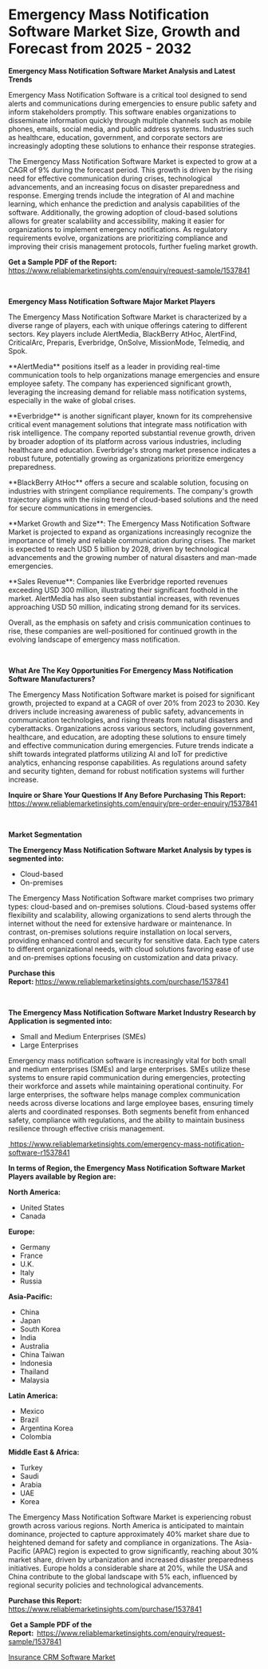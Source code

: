 <p><h1>Emergency Mass Notification Software Market Size, Growth and Forecast from 2025 - 2032</h1></p><p><strong>Emergency Mass Notification Software Market Analysis and Latest Trends</strong></p>
<p><p>Emergency Mass Notification Software is a critical tool designed to send alerts and communications during emergencies to ensure public safety and inform stakeholders promptly. This software enables organizations to disseminate information quickly through multiple channels such as mobile phones, emails, social media, and public address systems. Industries such as healthcare, education, government, and corporate sectors are increasingly adopting these solutions to enhance their response strategies.</p><p>The Emergency Mass Notification Software Market is expected to grow at a CAGR of 9% during the forecast period. This growth is driven by the rising need for effective communication during crises, technological advancements, and an increasing focus on disaster preparedness and response. Emerging trends include the integration of AI and machine learning, which enhance the prediction and analysis capabilities of the software. Additionally, the growing adoption of cloud-based solutions allows for greater scalability and accessibility, making it easier for organizations to implement emergency notifications. As regulatory requirements evolve, organizations are prioritizing compliance and improving their crisis management protocols, further fueling market growth.</p></p>
<p><strong>Get a Sample PDF of the Report:&nbsp;</strong> <a href="https://www.reliablemarketinsights.com/enquiry/request-sample/1537841?utm_campaign=2280&utm_medium=2&utm_source=Github&utm_content=ia&utm_term=10032025&utm_id=emergency-mass-notification-software">https://www.reliablemarketinsights.com/enquiry/request-sample/1537841</a></p>
<p>&nbsp;</p>
<p><strong>Emergency Mass Notification Software Major Market Players</strong></p>
<p><p>The Emergency Mass Notification Software Market is characterized by a diverse range of players, each with unique offerings catering to different sectors. Key players include AlertMedia, BlackBerry AtHoc, AlertFind, CriticalArc, Preparis, Everbridge, OnSolve, MissionMode, Telmediq, and Spok.</p><p>**AlertMedia** positions itself as a leader in providing real-time communication tools to help organizations manage emergencies and ensure employee safety. The company has experienced significant growth, leveraging the increasing demand for reliable mass notification systems, especially in the wake of global crises.</p><p>**Everbridge** is another significant player, known for its comprehensive critical event management solutions that integrate mass notification with risk intelligence. The company reported substantial revenue growth, driven by broader adoption of its platform across various industries, including healthcare and education. Everbridge's strong market presence indicates a robust future, potentially growing as organizations prioritize emergency preparedness.</p><p>**BlackBerry AtHoc** offers a secure and scalable solution, focusing on industries with stringent compliance requirements. The company's growth trajectory aligns with the rising trend of cloud-based solutions and the need for secure communications in emergencies.</p><p>**Market Growth and Size**: The Emergency Mass Notification Software Market is projected to expand as organizations increasingly recognize the importance of timely and reliable communication during crises. The market is expected to reach USD 5 billion by 2028, driven by technological advancements and the growing number of natural disasters and man-made emergencies.</p><p>**Sales Revenue**: Companies like Everbridge reported revenues exceeding USD 300 million, illustrating their significant foothold in the market. AlertMedia has also seen substantial increases, with revenues approaching USD 50 million, indicating strong demand for its services.</p><p>Overall, as the emphasis on safety and crisis communication continues to rise, these companies are well-positioned for continued growth in the evolving landscape of emergency mass notification.</p></p>
<p>&nbsp;</p>
<p><strong>What Are The Key Opportunities For Emergency Mass Notification Software Manufacturers?</strong></p>
<p><p>The Emergency Mass Notification Software market is poised for significant growth, projected to expand at a CAGR of over 20% from 2023 to 2030. Key drivers include increasing awareness of public safety, advancements in communication technologies, and rising threats from natural disasters and cyberattacks. Organizations across various sectors, including government, healthcare, and education, are adopting these solutions to ensure timely and effective communication during emergencies. Future trends indicate a shift towards integrated platforms utilizing AI and IoT for predictive analytics, enhancing response capabilities. As regulations around safety and security tighten, demand for robust notification systems will further increase.</p></p>
<p><strong>Inquire or Share Your Questions If Any Before Purchasing This Report:</strong> <a href="https://www.reliablemarketinsights.com/enquiry/pre-order-enquiry/1537841?utm_campaign=2280&utm_medium=2&utm_source=Github&utm_content=ia&utm_term=10032025&utm_id=emergency-mass-notification-software">https://www.reliablemarketinsights.com/enquiry/pre-order-enquiry/1537841</a></p>
<p>&nbsp;</p>
<p><strong>Market Segmentation</strong></p>
<p><strong>The Emergency Mass Notification Software Market Analysis by types is segmented into:</strong></p>
<p><ul><li>Cloud-based</li><li>On-premises</li></ul></p>
<p><p>The Emergency Mass Notification Software market comprises two primary types: cloud-based and on-premises solutions. Cloud-based systems offer flexibility and scalability, allowing organizations to send alerts through the internet without the need for extensive hardware or maintenance. In contrast, on-premises solutions require installation on local servers, providing enhanced control and security for sensitive data. Each type caters to different organizational needs, with cloud solutions favoring ease of use and on-premises options focusing on customization and data privacy.</p></p>
<p><strong>Purchase this Report:&nbsp;</strong><a href="https://www.reliablemarketinsights.com/purchase/1537841?utm_campaign=2280&utm_medium=2&utm_source=Github&utm_content=ia&utm_term=10032025&utm_id=emergency-mass-notification-software">https://www.reliablemarketinsights.com/purchase/1537841</a></p>
<p>&nbsp;</p>
<p><strong>The Emergency Mass Notification Software Market Industry Research by Application is segmented into:</strong></p>
<p><ul><li>Small and Medium Enterprises (SMEs)</li><li>Large Enterprises</li></ul></p>
<p><p>Emergency mass notification software is increasingly vital for both small and medium enterprises (SMEs) and large enterprises. SMEs utilize these systems to ensure rapid communication during emergencies, protecting their workforce and assets while maintaining operational continuity. For large enterprises, the software helps manage complex communication needs across diverse locations and large employee bases, ensuring timely alerts and coordinated responses. Both segments benefit from enhanced safety, compliance with regulations, and the ability to maintain business resilience through effective crisis management.</p></p>
<p><a href="https://www.reliablemarketinsights.com/emergency-mass-notification-software-r1537841?utm_campaign=2280&utm_medium=2&utm_source=Github&utm_content=ia&utm_term=10032025&utm_id=emergency-mass-notification-software">&nbsp;https://www.reliablemarketinsights.com/emergency-mass-notification-software-r1537841</a></p>
<p><strong>In terms of Region, the Emergency Mass Notification Software Market Players available by Region are:</strong></p>
<p>
    <p> <strong> North America: </strong>
        <ul>
            <li>United States</li>
            <li>Canada</li>
        </ul>
        </p> 
    <p> <strong> Europe: </strong>
        <ul>
            <li>Germany</li>
            <li>France</li>
            <li>U.K.</li>
            <li>Italy</li>
            <li>Russia</li>
        </ul>
        </p> 
    <p> <strong> Asia-Pacific: </strong>
        <ul>
            <li>China</li>
            <li>Japan</li>
            <li>South Korea</li>
            <li>India</li>
            <li>Australia</li>
            <li>China Taiwan</li>
            <li>Indonesia</li>
            <li>Thailand</li>
            <li>Malaysia</li>
        </ul>
        </p> 
    <p> <strong> Latin America: </strong>
        <ul>
            <li>Mexico</li>
            <li>Brazil</li>
            <li>Argentina Korea</li>
            <li>Colombia</li>
        </ul>
        </p> 
    <p> <strong> Middle East & Africa: </strong>
        <ul>
            <li>Turkey</li>
            <li>Saudi</li>
            <li>Arabia</li>
            <li>UAE</li>
            <li>Korea</li>
        </ul>
    </p>
    </p>
<p><p>The Emergency Mass Notification Software Market is experiencing robust growth across various regions. North America is anticipated to maintain dominance, projected to capture approximately 40% market share due to heightened demand for safety and compliance in organizations. The Asia-Pacific (APAC) region is expected to grow significantly, reaching about 30% market share, driven by urbanization and increased disaster preparedness initiatives. Europe holds a considerable share at 20%, while the USA and China contribute to the global landscape with 5% each, influenced by regional security policies and technological advancements.</p></p>
<p><strong>Purchase this Report: </strong><a href="https://www.reliablemarketinsights.com/purchase/1537841?utm_campaign=2280&utm_medium=2&utm_source=Github&utm_content=ia&utm_term=10032025&utm_id=emergency-mass-notification-software">https://www.reliablemarketinsights.com/purchase/1537841</a></p>
<p>&nbsp;<strong>Get a Sample PDF of the Report:&nbsp;&nbsp;</strong><a href="https://www.reliablemarketinsights.com/enquiry/request-sample/1537841?utm_campaign=2280&utm_medium=2&utm_source=Github&utm_content=ia&utm_term=10032025&utm_id=emergency-mass-notification-software">https://www.reliablemarketinsights.com/enquiry/request-sample/1537841</a></p>
<p><strong></strong></p>
<p><p><a href="https://github.com/hatlepigna2s/Market-Research-Report-List-1/blob/main/insurance-crm-software-market.md?utm_campaign=2280&utm_medium=2&utm_source=Github&utm_content=ia&utm_term=10032025&utm_id=emergency-mass-notification-software">Insurance CRM Software Market</a></p></p>